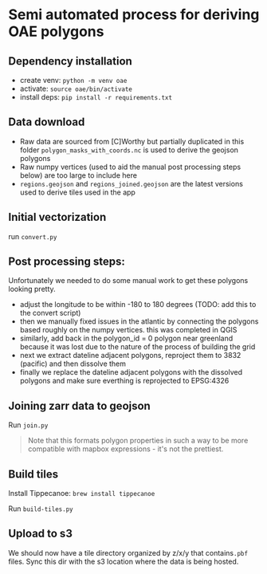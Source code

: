 # Semi automated process for deriving OAE polygons

## Dependency installation

- create venv: `python -m venv oae`
- activate: `source oae/bin/activate`
- install deps: `pip install -r requirements.txt`

## Data download

- Raw data are sourced from [C]Worthy but partially duplicated in this folder
  `polygon_masks_with_coords.nc` is used to derive the geojson polygons
- Raw numpy vertices (used to aid the manual post processing steps below) are too large to include here
- `regions.geojson` and `regions_joined.geojson` are the latest versions used to derive tiles used in the app

## Initial vectorization

run `convert.py`

## Post processing steps:

Unfortunately we needed to do some manual work to get these polygons looking pretty.

- adjust the longitude to be within -180 to 180 degrees (TODO: add this to the convert script)
- then we manually fixed issues in the atlantic by connecting the polygons based roughly on the numpy vertices. this was completed in QGIS
- similarly, add back in the polygon_id = 0 polygon near greenland because it was lost due to the nature of the process of building the grid
- next we extract dateline adjacent polygons, reproject them to 3832 (pacific) and then dissolve them
- finally we replace the dateline adjacent polygons with the dissolved polygons and make sure everthing is reprojected to EPSG:4326

## Joining zarr data to geojson

Run `join.py`

> Note that this formats polygon properties in such a way to be more compatible with mapbox expressions - it's not the prettiest.

## Build tiles

Install Tippecanoe: `brew install tippecanoe`

Run `build-tiles.py`

## Upload to s3

We should now have a tile directory organized by z/x/y that contains`.pbf` files. Sync this dir with the s3 location where the data is being hosted.
